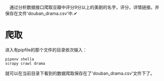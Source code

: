 &ensp;&ensp;通过分析数据接口爬取豆瓣中评分9分以上的美剧的名字，评分，详情链接。并保存在文件'douban_drama.csv'中.✔

# 爬取
进入有pipfile的那个文件的目录依次输入：
```batch
pipenv shella
scrapy crawl drama
```
就可以在当前目录下看到的数据爬取保存在了'douban_drama.csv'文件下了。